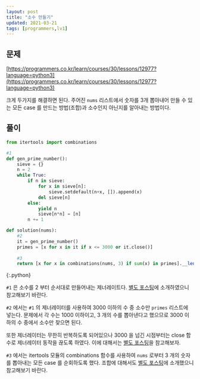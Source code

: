 ```yaml
---
layout: post
title: "소수 만들기"
updated: 2021-03-21
tags: [programmers,lv1]
---
```


## 문제

[https://programmers.co.kr/learn/courses/30/lessons/12977?language=python3](https://programmers.co.kr/learn/courses/30/lessons/12977?language=python3)

크게 두가지를 해결하면 된다. 주어진 `nums` 리스트에서 숫자를 3개 뽑아내어 만들 수 있는 모든 case 를 만드는 방법(조합)과 소수인지 아닌지를 알아내는 방법이다.

## 풀이

```py
from itertools import combinations

#1
def gen_prime_number():
    sieve = {}
    n = 2
    while True:
        if n in sieve:
            for x in sieve[n]:
                sieve.setdefault(n+x, []).append(x)
            del sieve[n]
        else:
            yield n
            sieve[n*n] = [n]
        n += 1

def solution(nums):
    #2
    it = gen_prime_number()
    primes = [x for x in it if x <= 3000 or it.close()]
    
    #3
    return [x for x in combinations(nums, 3) if sum(x) in primes].__len__()
```
{:.python}

`#1` 은 소수를 2 부터 순서대로 만들어내는 제너레이트다. [별도 포스팅](/post/permutations-and-combinations)에 소개하였으니 참고해보기 바란다.

`#2` 에서는 `#1` 의 제너레이터를 사용하여 3000 이하의 수 중 소수만 `primes` 리스트에 넣는다. 문제에서 각 수는 1000 이하이고, 3 개의 수를 뽑아낸다고 했으므로 3000 이하의 수 중에서 소수만 찾으면 된다.

또한 제너레이터는 무한히 반복하도록 되어있으나 3000 을 넘긴 시점부터는 close 함수로 제너레이터 동작을 끊도록 하였다. 이에 대해서는 [별도 포스팅](/post/break-list-comprehension)을 참고해보자.

`#3` 에서는 itertools 모듈의 combinations 함수를 사용하여 `nums` 로부터 3 개의 숫자를 뽑아내는 모든 case 를 순회하도록 했다. 조합에 대해서도 [별도 포스팅](/post/permutations-and-combinations)에 소개했으니 참고해보기 바란다.